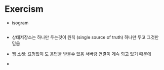 # Exercism

* isogram

```js

```

- 상태저장소는 하나만 두는것이 원칙 (single source of truth) 하나만 두고 그것만 믿음

- 웹 소켓: 요청없이 도 응답을 받을수 있음 서버랑 연결이 계속 되고 있기 때문에
* 